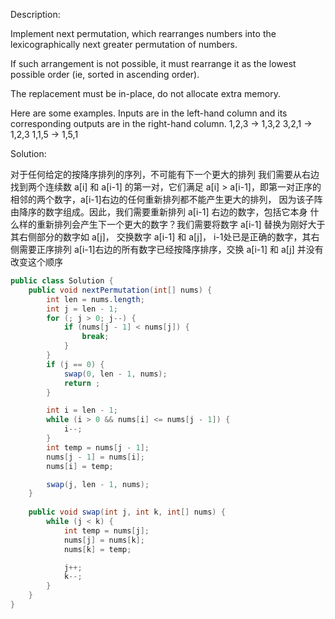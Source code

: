 Description:

Implement next permutation, which rearranges numbers into the lexicographically next greater permutation of numbers.

If such arrangement is not possible, it must rearrange it as the lowest possible order (ie, sorted in ascending order).

The replacement must be in-place, do not allocate extra memory.

Here are some examples. Inputs are in the left-hand column and its corresponding outputs are in the right-hand column.
1,2,3 → 1,3,2
3,2,1 → 1,2,3
1,1,5 → 1,5,1

Solution:

对于任何给定的按降序排列的序列，不可能有下一个更大的排列
我们需要从右边找到两个连续数 a[i] 和 a[i-1] 的第一对，它们满足 a[i] > a[i-1]，即第一对正序的相邻的两个数字，a[i-1]右边的任何重新排列都不能产生更大的排列，
因为该子阵由降序的数字组成。因此，我们需要重新排列 a[i-1] 右边的数字，包括它本身
什么样的重新排列会产生下一个更大的数字？我们需要将数字 a[i-1] 替换为刚好大于其右侧部分的数字如 a[j]， 交换数字 a[i-1] 和 a[j]， i-1处已是正确的数字，其右侧需要正序排列
a[i-1]右边的所有数字已经按降序排序，交换 a[i-1] 和 a[j] 并没有改变这个顺序

```java
public class Solution {
    public void nextPermutation(int[] nums) {
        int len = nums.length;
        int j = len - 1;
        for (; j > 0; j--) {
            if (nums[j - 1] < nums[j]) {
                break;
            }
        }
        if (j == 0) {
            swap(0, len - 1, nums);
            return ;
        }

        int i = len - 1;
        while (i > 0 && nums[i] <= nums[j - 1]) {
            i--;
        }
        int temp = nums[j - 1];
        nums[j - 1] = nums[i];
        nums[i] = temp;

        swap(j, len - 1, nums);
    }
    
    public void swap(int j, int k, int[] nums) {
        while (j < k) {
            int temp = nums[j];
            nums[j] = nums[k];
            nums[k] = temp;

            j++;
            k--;
        }
    }
}
```